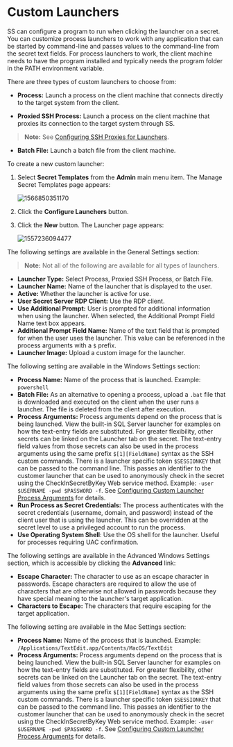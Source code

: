 [title]: # (Custom Launchers)
[tags]: # (XXX)
[priority]: # (30)

# Custom Launchers

SS can configure a program to run when clicking the launcher on a secret. You can customize process launchers to work with any application that can be started by command-line and passes values to the command-line from the secret text fields. For process launchers to work, the client machine needs to have the program installed and typically needs the program folder in the PATH environment variable.

There are three types of custom launchers to choose from:

- **Process:** Launch a process on the client machine that connects directly to the target system from the client.

- **Proxied SSH Process:** Launch a process on the client machine that proxies its connection to the target system through SS.

> **Note:** See [Configuring SSH Proxies for Launchers](#ConfiguringSSHProxiesforLaunchers).

- **Batch File:** Launch a batch file from the client machine.

To create a new custom launcher:

1. Select **Secret Templates** from the **Admin** main menu item. The Manage Secret Templates page appears:

   ![1566850351170](assets/1566850351170.png)

1. Click the **Configure Launchers** button.

1. Click the **New** button.  The Launcher page appears:

   ![1557236094477](assets/1557236094477.png)

The following settings are available in the General Settings section:

> **Note:** Not all of the following are available for all types of launchers.

- **Launcher Type:** Select Process, Proxied SSH Process, or Batch File.
- **Launcher Name:** Name of the launcher that is displayed to the user.
- **Active:** Whether the launcher is active for use.
- **User Secret Server RDP Client:** Use the RDP client.
- **Use Additional Prompt:** User is prompted for additional information when using the launcher. When selected, the Additional Prompt Field Name text box appears.
- **Additional Prompt Field Name:** Name of the text field that is prompted for when the user uses the launcher. This value can be referenced in the process arguments with a `$` prefix.
- **Launcher Image:** Upload a custom image for the launcher.

The following setting are available in the Windows Settings section:

- **Process Name:** Name of the process that is launched. Example: `powershell`
- **Batch File:** As an alternative to opening a process, upload a `.bat` file that is downloaded and executed on the client when the user runs a launcher. The file is deleted from the client after execution.
- **Process Arguments:** Process arguments depend on the process that is being launched. View the built-in SQL Server launcher for examples on how the text-entry fields are substituted. For greater flexibility, other secrets can be linked on the Launcher tab on the secret. The text-entry field values from those secrets can also be used in the process arguments using the same prefix `$[1][FieldName]` syntax as the SSH custom commands. There is a launcher specific token `$SESSIONKEY` that can be passed to the command line. This passes an identifier to the customer launcher that can be used to anonymously check in the secret using the CheckInSecretByKey Web service method. Example: `-user $USERNAME -pwd $PASSWORD -f`. See [Configuring Custom Launcher Process Arguments](https://thycotic.force.com/support/s/article/Configuring-Custom-Launcher-Process-Arguments) for details.
- **Run Process as Secret Credentials:** The process authenticates with the secret credentials (username, domain, and password) instead of the client user that is using the launcher. This can be overridden at the secret level to use a privileged account to run the process.
- **Use Operating System Shell**: Use the OS shell for the launcher. Useful for processes requiring UAC confirmation.

The following settings are available in the Advanced Windows Settings section, which is accessible by clicking the **Advanced** link:

- **Escape Character:** The character to use as an escape character in passwords. Escape characters are required to allow the use of characters that are otherwise not allowed in passwords because they have special meaning to the launcher's target application. 
- **Characters to Escape:** The characters that require escaping for the target application. 

The following setting are available in the Mac Settings section:

- **Process Name:** Name of the process that is launched. Example: `/Applications/TextEdit.app/Contents/MacOS/TextEdit`
- **Process Arguments:** Process arguments depend on the process that is being launched. View the built-in SQL Server launcher for examples on how the text-entry fields are substituted. For greater flexibility, other secrets can be linked on the Launcher tab on the secret. The text-entry field values from those secrets can also be used in the process arguments using the same prefix `$[1][FieldName]` syntax as the SSH custom commands. There is a launcher specific token `$SESSIONKEY` that can be passed to the command line. This passes an identifier to the customer launcher that can be used to anonymously check in the secret using the CheckInSecretByKey Web service method. Example: `-user $USERNAME -pwd $PASSWORD -f`. See [Configuring Custom Launcher Process Arguments](https://thycotic.force.com/support/s/article/Configuring-Custom-Launcher-Process-Arguments) for details.
